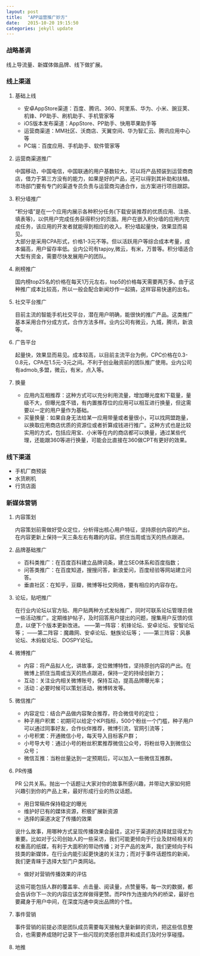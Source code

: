 ```yaml
---
layout: post
title:  "APP运营推广妙方"
date:   2015-10-20 19:15:50
categories: jekyll update
---
```


### 战略基调  

线上导流量、新媒体做品牌、线下做扩展。  

### 线上渠道

1. 基础上线  

	- 安卓AppStore渠道：百度、腾讯、360、阿里系、华为、小米、豌豆荚、机锋、PP助手、刷机助手、手机管家等
	- iOS版本发布渠道：AppStore、PP助手、快用苹果助手等
	- 运营商渠道：MM社区、沃商店、天翼空间、华为智汇云、腾讯应用中心等
	- PC端：百度应用、手机助手、软件管家等

2. 运营商渠道推广  

	中国移动，中国电信，中国联通的用户基数较大，可以将产品预装到运营商商店，借力于第三方没有的能力，如果是好的产品，还可以得到其补助和扶植。市场部门要有专门的渠道专员负责与运营商沟通合作，出方案进行项目跟踪。

3. 积分墙推广  

	“积分墙”是在一个应用内展示各种积分任务(下载安装推荐的优质应用、注册、填表等)，以供用户完成任务获得积分的页面。用户在嵌入积分墙的应用内完成任务，该应用的开发者就能得到相应的收入。积分墙起量快，效果显而易见。  
	大部分是采用CPA形式，价格1-3元不等。但以活跃用户等综合成本考量，成本偏高，用户留存率低。业内公司有tapjoy,微云，有米，万普等。积分墙适合大型有资金，需要尽快发展用户的团队。  

4. 刷榜推广  

	国内榜top25名的价格在每天1万元左右，top5的价格每天需要两万多。由于这种推广成本比较高，所以一般会配合新闻炒作一起搞，这样容易快速的出名。  

5. 社交平台推广  

	目前主流的智能手机社交平台，潜在用户明确，能很快的推广产品。这类推广基本采用合作分成方式，合作方法多样。业内公司有微云，九城，腾讯，新浪等。  

6. 广告平台  

	起量快，效果显而易见。成本较高，以目前主流平台为例，CPC价格在0.3-0.8元，CPA在1.5元-3元之间。不利于创业融资前的团队推广使用。业内公司有admob,多盟，微云，有米，点入等。  

7. 换量  

	- 应用内互相推荐：这种方式可以充分利用流量，增加曝光度和下载量，量级不大，但曝光度不错，有内置推荐位的应用可以相互进行换量，但这需要以一定的用户量作为基础。  
	- 买量换量：如果自身无法给某一应用带量或者量很小，可以找网盟跑量，以换取应用商店优质的资源位或者折算成钱进行推广。这种方式也是比较实用的方式，包括应用宝、小米等在内的商店都可以换量，通过某些代理，还能跟360等进行换量，可能会比直接在360做CPT有更好的效果。

### 线下渠道  

- 手机厂商预装
- 水货刷机
- 行货店面  

### 新媒体营销

1. 内容策划  

	内容策划前需做好受众定位，分析得出核心用户特征，坚持原创内容的产出，在内容更新上保持一天三条左右有趣的内容。抓住当周或当天的热点跟进。  

2. 品牌基础推广  

	- 百科类推广：在百度百科建立品牌词条，建立SEO体系和百度指数；
	- 问答类推广：在百度知道，搜搜问答，新浪爱问，百度经验等网站建立问答。
	- 垂直社区：在知乎，豆瓣，微博等社交网络，要有相应的内容存在。  

3. 论坛，贴吧推广

	在行业内论坛以官方贴、用户贴两种方式发帖推广，同时可联系论坛管理员做一些活动推广。定期维护帖子，及时回答用户提出的问题，搜集用户反馈的信息，以便下个版本更新改进。
	——第一阵容：机锋论坛、安卓论坛、安智论坛等；
	——第二阵容：魔趣网、安卓论坛、魅族论坛等；
	——第三阵容：风暴论坛、木蚂蚁论坛、DOSPY论坛。  

4. 微博推广

	- 内容：将产品拟人化，讲故事，定位微博特性，坚持原创内容的产出。在微博上抓住当周或当天的热点跟进，保持一定的持续创新力；
	- 互动：关注业内相关微博账号，保持互动，提高品牌曝光率；
	- 活动：必要时候可以策划活动，微博转发等。  

5. 微信推广

	- 内容定位：结合产品做内容聚合推荐，符合微信号的定位；
	- 种子用户积累：初期可以给定个KPI指标，500个粉丝一个门槛，种子用户可以通过同事好友，合作伙伴推荐，微博引流，官网引流等；
	- 小号积累：开通微信小号，每天导入目标客户群；
	- 小号导大号：通过小号的粉丝积累推荐微信公众号，将粉丝导入到微信公众号；
	- 微信互推：当粉丝量达到一定预期后，可以加入一些微信互推群。

6. PR传播

	PR 公共关系。抛出一个话题让大家对你的故事所感兴趣，并带动大家如何把兴趣引到你的产品上来，最好形成行业的热议话题。  

	- 用日常稿件保持稳定的曝光  
	- 维护好已有的媒体资源，积极扩展新资源  
	- 选择的渠道决定了传播的效果

	说什么故事，用哪种方式呈现传播效果会最佳，这对于渠道的选择就显得尤为重要。比如对于公司创始人的一些采访，我们可能更倾向于行业及财经相关的权重高的纸媒，有利于大面积的带动传播；对于产品的发声，我们更倾向于科技类的新媒体，在行业内能引起更快速的关注力；而对于事件话题性的新闻，我们更青睐于选择大型门户类网站。  

	- 做好对营销传播效果的评估

	这些可能包括人群的覆盖率、点击量、阅读量，点赞量等。每一次的数据，都会告诉你下一次的内容应该怎样做得更赞。而PR作为连接内外的桥梁，最好也要藏身于用户中间，在深度沟通中突出品牌的个性。  

7. 事件营销

	事件营销的前提必须是团队成员需要每天接触大量新鲜的资讯，把这些信息整合，也需要养成随时记录下一些闪现的灵感创意并和成员们及时分享碰撞。

8. 地推

